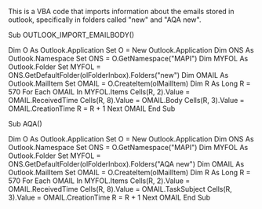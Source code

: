 This is a VBA code that imports information about the emails stored in outlook, specifically in folders called "new" and "AQA new".


Sub OUTLOOK_IMPORT_EMAILBODY()

Dim O As Outlook.Application
Set O = New Outlook.Application
Dim ONS As Outlook.Namespace
Set ONS = O.GetNamespace("MAPI")
Dim MYFOL As Outlook.Folder
Set MYFOL = ONS.GetDefaultFolder(olFolderInbox).Folders("new")
Dim OMAIL As Outlook.MailItem
Set OMAIL = O.CreateItem(olMailItem)
Dim R As Long
R = 570
For Each OMAIL In MYFOL.Items
Cells(R, 2).Value = OMAIL.ReceivedTime
Cells(R, 8).Value = OMAIL.Body
Cells(R, 3).Value = OMAIL.CreationTime
R = R + 1
Next OMAIL
End Sub


Sub AQA()

Dim O As Outlook.Application
Set O = New Outlook.Application
Dim ONS As Outlook.Namespace
Set ONS = O.GetNamespace("MAPI")
Dim MYFOL As Outlook.Folder
Set MYFOL = ONS.GetDefaultFolder(olFolderInbox).Folders("AQA new")
Dim OMAIL As Outlook.MailItem
Set OMAIL = O.CreateItem(olMailItem)
Dim R As Long
R = 570
For Each OMAIL In MYFOL.Items
Cells(R, 2).Value = OMAIL.ReceivedTime
Cells(R, 8).Value = OMAIL.TaskSubject
Cells(R, 3).Value = OMAIL.CreationTime
R = R + 1
Next OMAIL
End Sub
